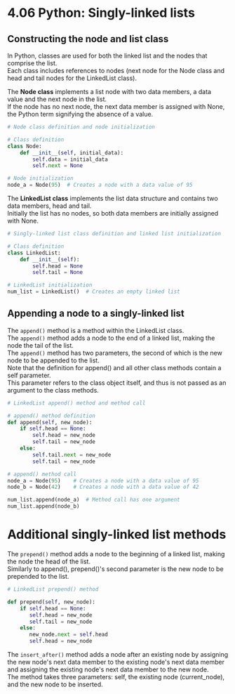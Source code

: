 # 4.06 Python: Singly-linked lists

## Constructing the node and list class
In Python, classes are used for both the linked list and the nodes that comprise the list.   
Each class includes references to nodes (next node for the Node class and head and tail nodes for the LinkedList class).   

The **Node class** implements a list node with two data members, a data value and the next node in the list.   
If the node has no next node, the next data member is assigned with None, the Python term signifying the absence of a value.   

```python
# Node class definition and node initialization

# Class definition
class Node:
    def __init__(self, initial_data):
        self.data = initial_data
        self.next = None

# Node initialization
node_a = Node(95)  # Creates a node with a data value of 95
```

The **LinkedList class** implements the list data structure and contains two data members, head and tail.    
Initially the list has no nodes, so both data members are initially assigned with None.   

```python
# Singly-linked list class definition and linked list initialization

# Class definition
class LinkedList:
    def __init__(self):
        self.head = None
        self.tail = None

# LinkedList initialization
num_list = LinkedList()  # Creates an empty linked list
```

## Appending a node to a singly-linked list
The ``append()`` method is a method within the LinkedList class.   
The ``append()`` method adds a node to the end of a linked list, making the node the tail of the list.   
The ``append()`` method has two parameters, the second of which is the new node to be appended to the list.   
Note that the definition for append() and all other class methods contain a self parameter.   
This parameter refers to the class object itself, and thus is not passed as an argument to the class methods.   

```python
# LinkedList append() method and method call

# append() method definition
def append(self, new_node):
    if self.head == None:
        self.head = new_node
        self.tail = new_node
    else:
        self.tail.next = new_node
        self.tail = new_node

# append() method call
node_a = Node(95)    # Creates a node with a data value of 95
node_b = Node(42)    # Creates a node with a data value of 42

num_list.append(node_a)  # Method call has one argument
num_list.append(node_b)
```

# Additional singly-linked list methods
The ``prepend()`` method adds a node to the beginning of a linked list, making the node the head of the list.   
Similarly to append(), prepend()'s second parameter is the new node to be prepended to the list.   

```python
# LinkedList prepend() method

def prepend(self, new_node):
    if self.head == None:
       self.head = new_node
       self.tail = new_node
    else:
       new_node.next = self.head
       self.head = new_node
```

The ``insert_after()`` method adds a node after an existing node by assigning the new node's next data member to the existing node's next data member and assigning the existing node's next data member to the new node.   
The method takes three parameters: self, the existing node (current_node), and the new node to be inserted.    
